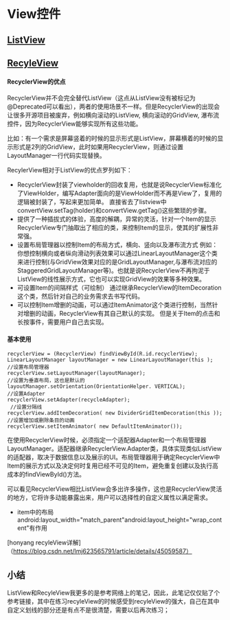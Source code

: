 # View控件

## [ListView](https://www.jianshu.com/p/f217b0208462)
## [RecyleView](https://blog.csdn.net/lmj623565791/article/details/45059587)
#### RecyclerView的优点
RecyclerView并不会完全替代ListView（这点从ListView没有被标记为@Deprecated可以看出），两者的使用场景不一样。但是RecyclerView的出现会让很多开源项目被废弃，例如横向滚动的ListView, 横向滚动的GridView, 瀑布流控件，因为RecyclerView能够实现所有这些功能。

比如：有一个需求是屏幕竖着的时候的显示形式是ListView，屏幕横着的时候的显示形式是2列的GridView，此时如果用RecyclerView，则通过设置LayoutManager一行代码实现替换。

RecylerView相对于ListView的优点罗列如下：
* RecyclerView封装了viewholder的回收复用，也就是说RecyclerView标准化了ViewHolder，编写Adapter面向的是ViewHolder而不再是View了，复用的逻辑被封装了，写起来更加简单。
直接省去了listview中convertView.setTag(holder)和convertView.getTag()这些繁琐的步骤。
* 提供了一种插拔式的体验，高度的解耦，异常的灵活，针对一个Item的显示RecyclerView专门抽取出了相应的类，来控制Item的显示，使其的扩展性非常强。
* 设置布局管理器以控制Item的布局方式，横向、竖向以及瀑布流方式
例如：你想控制横向或者纵向滑动列表效果可以通过LinearLayoutManager这个类来进行控制(与GridView效果对应的是GridLayoutManager,与瀑布流对应的StaggeredGridLayoutManager等)。也就是说RecyclerView不再拘泥于ListView的线性展示方式，它也可以实现GridView的效果等多种效果。
* 可设置Item的间隔样式（可绘制）
通过继承RecyclerView的ItemDecoration这个类，然后针对自己的业务需求去书写代码。
* 可以控制Item增删的动画，可以通过ItemAnimator这个类进行控制，当然针对增删的动画，RecyclerView有其自己默认的实现。
但是关于Item的点击和长按事件，需要用户自己去实现。

#### 基本使用
```
recyclerView = (RecyclerView) findViewById(R.id.recyclerView);  
LinearLayoutManager layoutManager = new LinearLayoutManager(this );  
//设置布局管理器  
recyclerView.setLayoutManager(layoutManager);  
//设置为垂直布局，这也是默认的  
layoutManager.setOrientation(OrientationHelper. VERTICAL);  
//设置Adapter  
recyclerView.setAdapter(recycleAdapter);  
 //设置分隔线  
recyclerView.addItemDecoration( new DividerGridItemDecoration(this ));  
//设置增加或删除条目的动画  
recyclerView.setItemAnimator( new DefaultItemAnimator());  
```
在使用RecyclerView时候，必须指定一个适配器Adapter和一个布局管理器LayoutManager。适配器继承RecyclerView.Adapter类，具体实现类似ListView的适配器，取决于数据信息以及展示的UI。布局管理器用于确定RecyclerView中Item的展示方式以及决定何时复用已经不可见的Item，避免重复创建以及执行高成本的findViewById()方法。

可以看见RecyclerView相比ListView会多出许多操作，这也是RecyclerView灵活的地方，它将许多动能暴露出来，用户可以选择性的自定义属性以满足需求。



* item中的布局  android:layout_width="match_parent"android:layout_height="wrap_content"有作用

[honyang recyleView详解]（https://blog.csdn.net/lmj623565791/article/details/45059587）





## 小结

​	ListView和RecyleView我更多的是参考网络上的笔记，因此，此笔记仅仅贴了个参考链接，其中在练习recyleView的时候感受到recyleView的强大，自己在其中自定义划线的部分还是有点不是很清楚，需要以后再次练习；